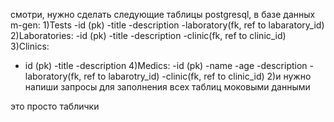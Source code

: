 
смотри, нужно сделать следующие таблицы postgresql, в базе данных m-gen:
1)Tests
-id (pk)
-title
-description
-laboratory(fk, ref to  labaratory_id)
2)Laboratories:
-id (pk)
-title
-description
-clinic(fk, ref to clinic_id)
3)Clinics:
- id (pk)
  -title
  -description
  4)Medics:
  -id (pk)
  -name
  -age
  -description
  -laboratory(fk, ref to labarotry_id)
  -clinic(fk, ref to clinic_id)
  2)и нужно напиши запросы для заполнения всех таблиц моковыми данными

это просто таблички